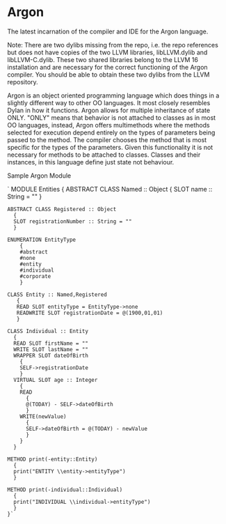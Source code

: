 # Argon
The latest incarnation of the compiler and IDE for the Argon language.

Note: There are two dylibs missing from the repo, i.e. the repo references but does not have copies of the two LLVM libraries, 
libLLVM.dylib and libLLVM-C.dylib. These two shared libraries belong to the LLVM 16 installation and are necessary for the correct
functioning of the Argon compiler. You should be able to obtain these two dylibs from the LLVM repository.

Argon is an object oriented programming language which does things in a slightly different way to other OO languages. It most closely
resembles Dylan in how it functions. Argon allows for multiple inheritance of state ONLY. "ONLY" means that behavior is not attached 
to classes as in most OO languages, instead, Argon offers multimethods where the methods selected for execution depend entirely on
the types of parameters being passed to the method. The compiler chooses the method that is most specific for the types of the parameters. 
Given this functionality it is not necessary for methods to be attached to classes. Classes and their instances, in this language 
define just state not behaviour.

Sample Argon Module

` MODULE Entities
    {
    ABSTRACT CLASS Named :: Object
      {
      SLOT name :: String = ""
      }

    ABSTRACT CLASS Registered :: Object
      {
      SLOT registrationNumber :: String = ""
      }

    ENUMERATION EntityType
        {
        #abstract
        #none
        #entity
        #individual
        #corporate
        }
        
    CLASS Entity :: Named,Registered
       {
       READ SLOT entityType = EntityType->none
       READWRITE SLOT registrationDate = @(1900,01,01)
       }
       
    CLASS Individual :: Entity
      {
      READ SLOT firstName = ""
      WRITE SLOT lastName = ""
      WRAPPER SLOT dateOfBirth 
        { 
        SELF->registrationDate 
        } 
      VIRTUAL SLOT age :: Integer
        {
        READ
          {
          @(TODAY) - SELF->dateOfBirth
          }
        WRITE(newValue)
          {
          SELF->dateOfBirth = @(TODAY) - newValue
          }
        }
      }

    METHOD print(-entity::Entity)
      {
      print("ENTITY \\entity->entityType")
      }

    METHOD print(-individual::Individual)
      {
      print("INDIVIDUAL \\individual->entityType")
      }
    }`
